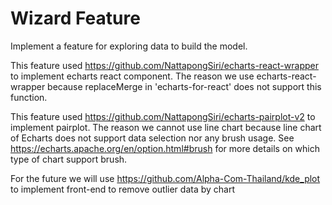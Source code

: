 # Wizard Feature

Implement a feature for exploring data to build the model.

This feature used https://github.com/NattapongSiri/echarts-react-wrapper to implement echarts react component.
The reason we use echarts-react-wrapper because replaceMerge in 'echarts-for-react' does not support this function.

This feature used https://github.com/NattapongSiri/echarts-pairplot-v2 to implement pairplot.
The reason we cannot use line chart because line chart of Echarts does not support data selection nor any brush usage.
See https://echarts.apache.org/en/option.html#brush for more details on which type of chart support brush.

For the future we will use https://github.com/Alpha-Com-Thailand/kde_plot to implement front-end to remove outlier data by chart
